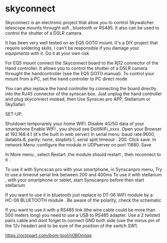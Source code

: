 # skyconnect



Skyconnect is an electronic project that allow you to control Skywatcher telescope mounts throught wifi , bluetooth or RS485. 
It also can be used to control the shutter of a DSLR camera.

It has been very well tested on an EQ5 GOTO mount.
It's a DIY project that require soldering skills, i can't be responsible if you damage your equipments with it. Do it at your own risk

For EQ5 mount connect the Skyconnect board to the Rj12 connector of the Hand controller.
It allows you to control the shutter of a DSLR camera throught the handcontroller (see the EQ5 GOTO manual). 
To control your mount from a PC, set the hand controller to PC direct mode

You can also replace the hand controller by connecting the board directly into the RJ45 connector of the synscan box.
Just unplug the hand controller and plug skyconnect instead, then Use Synscan pro APP, Stellarium or SkySafari

SET-UP:

Shutdown temporarely your home WIFI.
Disable 4G/5G data of your smartphone
Enable WIFI , you shoud see DoitWiFi_xxxx.
Open your Browser at 192.168.4.1 (it's the built in web server)
In serial menu :baud rate:9600, databits:8, parity: none, stopbits:1, serial split timeout : 200. Click save.
In network Menu :configure the module in UDPserver on port 11880. Save

In More menu , select Restart ,the module should restart , then reconnect to it . 

To use it with Syncscan pro with your smartphone, in Synscanpro menu, Try to use a timeout serial link between 200 and 400ms
To use it with stellarium , with your smartphone or tablet, start Synscanpro before then start stellarium

If you want to use it in bluetooth just replace to DT-06 WIFI module by a HC-06 BLUETOOTH module . Be aware of the polarity, check the schematic

If you want to use it with a RS485 link (the wire cable could be more than 500 meters long) you need to use a USB to RS485 adapter.
Use a 2 twisted pairs cable and dont forget to connect GND both side (use the minus pin of the 12v header) and to be sure of the position of the switch SW1.

https://octopart.com/bom-tool/n0BOnnqq
